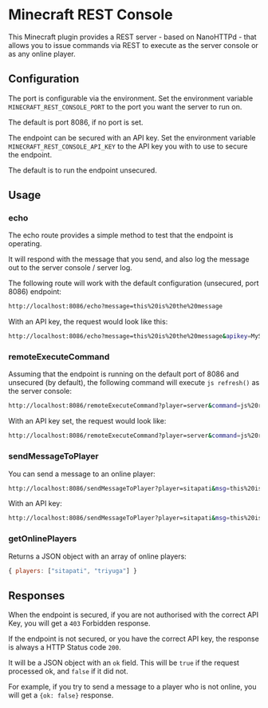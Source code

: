 # Minecraft REST Console

This Minecraft plugin provides a REST server - based on NanoHTTPd - that allows you to issue commands via REST to execute as the server console or as any online player.

## Configuration

The port is configurable via the environment. Set the environment variable `MINECRAFT_REST_CONSOLE_PORT` to the port you want the server to run on.

The default is port 8086, if no port is set.

The endpoint can be secured with an API key. Set the environment variable `MINECRAFT_REST_CONSOLE_API_KEY` to the API key you with to use to secure the endpoint.

The default is to run the endpoint unsecured.

## Usage

### echo

The echo route provides a simple method to test that the endpoint is operating.

It will respond with the message that you send, and also log the message out to the server console / server log.

The following route will work with the default configuration (unsecured, port 8086) endpoint:

```bash
http://localhost:8086/echo?message=this%20is%20the%20message
```

With an API key, the request would look like this:

```bash
http://localhost:8086/echo?message=this%20is%20the%20message&apikey=MySuperSecretKey1001
```

### remoteExecuteCommand

Assuming that the endpoint is running on the default port of 8086 and unsecured (by default), the following command will execute `js refresh()` as the server console:

```bash
http://localhost:8086/remoteExecuteCommand?player=server&command=js%20refresh()
```

With an API key set, the request would look like:

```bash
http://localhost:8086/remoteExecuteCommand?player=server&command=js%20refresh()&apikey=SomeSecretKey
```

### sendMessageToPlayer

You can send a message to an online player:

```bash
http://localhost:8086/sendMessageToPlayer?player=sitapati&msg=this%20is%20the%20message
```

With an API key:


```bash
http://localhost:8086/sendMessageToPlayer?player=sitapati&msg=this%20is%20the%20message&apikey=13242345jkldsf*
```

### getOnlinePlayers

Returns a JSON object with an array of online players:

```javascript
{ players: ["sitapati", "triyuga"] }
```
## Responses

When the endpoint is secured, if you are not authorised with the correct API Key, you will get a `403` Forbidden response.

If the endpoint is not secured, or you have the correct API key, the response is always a HTTP Status code `200`.

It will be a JSON object with an `ok` field. This will be `true` if the request processed ok, and `false` if it did not. 

For example, if you try to send a message to a player who is not online, you will get a `{ok: false}` response.
